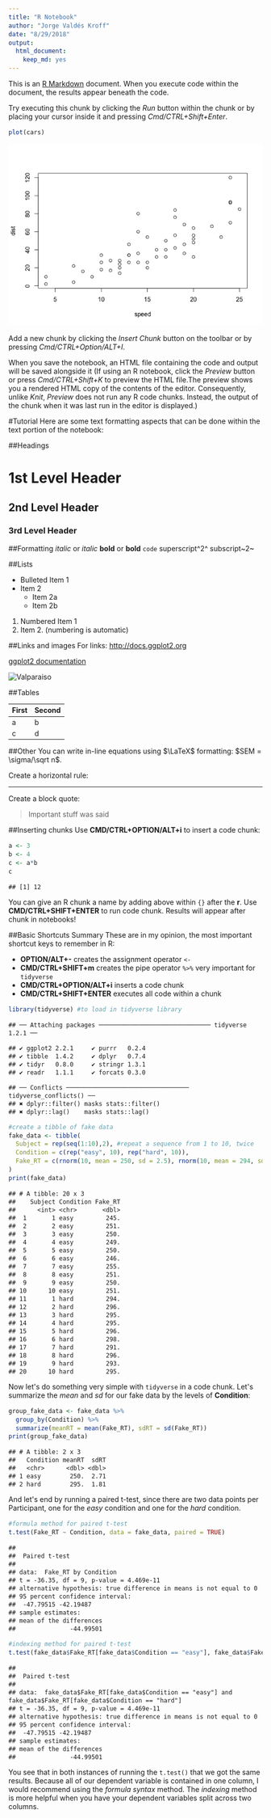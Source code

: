 ```yaml
---
title: "R Notebook"
author: "Jorge Valdés Kroff"
date: "8/29/2018"
output: 
  html_document: 
    keep_md: yes
---
```


This is an [R Markdown](http://rmarkdown.rstudio.com) document. When you execute code within the document, the results appear beneath the code. 

Try executing this chunk by clicking the *Run* button within the chunk or by placing your cursor inside it and pressing *Cmd/CTRL+Shift+Enter*. 


```r
plot(cars)
```

![](1_MarkdownNotes_files/figure-html/unnamed-chunk-1-1.png)<!-- -->

Add a new chunk by clicking the *Insert Chunk* button on the toolbar or by pressing *Cmd/CTRL+Option/ALT+I*.

When you save the notebook, an HTML file containing the code and output will be saved alongside it (If using an R notebook, click the *Preview* button or press *Cmd/CTRL+Shift+K* to preview the HTML file.The preview shows you a rendered HTML copy of the contents of the editor. Consequently, unlike *Knit*, *Preview* does not run any R code chunks. Instead, the output of the chunk when it was last run in the editor is displayed.)

#Tutorial
Here are some text formatting aspects that can be done within the text portion of the notebook:

##Headings
# 1st Level Header
## 2nd Level Header
### 3rd Level Header

##Formatting
*italic* or _italic_
**bold** or __bold__
`code`
superscript^2^ 
subscript~2~

##Lists
* Bulleted Item 1
* Item 2
  + Item 2a
  + Item 2b
  
1. Numbered Item 1
1. Item 2. (numbering is automatic)

##Links and images
For links:
<http://docs.ggplot2.org>

[ggplot2 documentation](https:/docs.ggplot2.org)

![Valparaiso](Images/Paseo21mayo.jpg)

##Tables

First | Second
------ | ------
a | b
c | d

##Other
You can write in-line equations using $\LaTeX$ formatting: $SEM = \sigma/\sqrt n$. 

Create a horizontal rule:

***

Create a block quote:

> Important stuff was said



##Inserting chunks
Use **CMD/CTRL+OPTION/ALT+i** to insert a code chunk:

```r
a <- 3
b <- 4
c <- a*b
c
```

```
## [1] 12
```
You can give an R chunk a name by adding above within `{}` after the **r**.
Use **CMD/CTRL+SHIFT+ENTER** to run code chunk. Results will appear after chunk in notebooks!

##Basic Shortcuts Summary
These are in my opinion, the most important shortcut keys to remember in R:
* **OPTION/ALT+-** creates the assignment operator `<-`
* **CMD/CTRL+SHIFT+m** creates the pipe operator `%>%` very important for `tidyverse`
* **CMD/CTRL+OPTION/ALT+i** inserts a code chunk
* **CMD/CTRL+SHIFT+ENTER** executes all code within a chunk


```r
library(tidyverse) #to load in tidyverse library
```

```
## ── Attaching packages ─────────────────────────────── tidyverse 1.2.1 ──
```

```
## ✔ ggplot2 2.2.1     ✔ purrr   0.2.4
## ✔ tibble  1.4.2     ✔ dplyr   0.7.4
## ✔ tidyr   0.8.0     ✔ stringr 1.3.1
## ✔ readr   1.1.1     ✔ forcats 0.3.0
```

```
## ── Conflicts ────────────────────────────────── tidyverse_conflicts() ──
## ✖ dplyr::filter() masks stats::filter()
## ✖ dplyr::lag()    masks stats::lag()
```

```r
#create a tibble of fake data
fake_data <- tibble(
  Subject = rep(seq(1:10),2), #repeat a sequence from 1 to 10, twice
  Condition = c(rep("easy", 10), rep("hard", 10)), 
  Fake_RT = c(rnorm(10, mean = 250, sd = 2.5), rnorm(10, mean = 294, sd = 2.5))
)
print(fake_data)
```

```
## # A tibble: 20 x 3
##    Subject Condition Fake_RT
##      <int> <chr>       <dbl>
##  1       1 easy         245.
##  2       2 easy         251.
##  3       3 easy         250.
##  4       4 easy         249.
##  5       5 easy         250.
##  6       6 easy         246.
##  7       7 easy         255.
##  8       8 easy         251.
##  9       9 easy         250.
## 10      10 easy         251.
## 11       1 hard         294.
## 12       2 hard         296.
## 13       3 hard         295.
## 14       4 hard         295.
## 15       5 hard         296.
## 16       6 hard         298.
## 17       7 hard         291.
## 18       8 hard         296.
## 19       9 hard         293.
## 20      10 hard         295.
```
Now let's do something very simple with `tidyverse` in a code chunk. Let's summarize the *mean* and *sd* for our fake data by the levels of **Condition**:

```r
group_fake_data <- fake_data %>% 
  group_by(Condition) %>% 
  summarize(meanRT = mean(Fake_RT), sdRT = sd(Fake_RT))
print(group_fake_data)
```

```
## # A tibble: 2 x 3
##   Condition meanRT  sdRT
##   <chr>      <dbl> <dbl>
## 1 easy        250.  2.71
## 2 hard        295.  1.81
```
And let's end by running a paired t-test, since there are two data points per Participant, one for the *easy* condition and one for the *hard* condition.

```r
#formula method for paired t-test
t.test(Fake_RT ~ Condition, data = fake_data, paired = TRUE)
```

```
## 
## 	Paired t-test
## 
## data:  Fake_RT by Condition
## t = -36.35, df = 9, p-value = 4.469e-11
## alternative hypothesis: true difference in means is not equal to 0
## 95 percent confidence interval:
##  -47.79515 -42.19487
## sample estimates:
## mean of the differences 
##               -44.99501
```

```r
#indexing method for paired t-test
t.test(fake_data$Fake_RT[fake_data$Condition == "easy"], fake_data$Fake_RT[fake_data$Condition == "hard"], paired = TRUE)
```

```
## 
## 	Paired t-test
## 
## data:  fake_data$Fake_RT[fake_data$Condition == "easy"] and fake_data$Fake_RT[fake_data$Condition == "hard"]
## t = -36.35, df = 9, p-value = 4.469e-11
## alternative hypothesis: true difference in means is not equal to 0
## 95 percent confidence interval:
##  -47.79515 -42.19487
## sample estimates:
## mean of the differences 
##               -44.99501
```
You see that in both instances of running the `t.test()` that we got the same results. Because all of our dependent variable is contained in one column, I would recommend using the *formula syntax* method. The *indexing* method is more helpful when you have your dependent variables split across two columns. 



